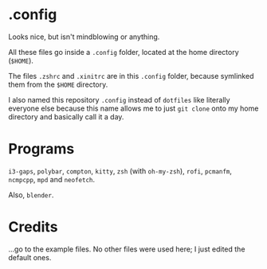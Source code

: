 # .config
Looks nice, but isn't mindblowing or anything.

All these files go inside a `.config` folder, located at the home directory (`$HOME`).

The files `.zshrc` and `.xinitrc` are in this `.config` folder, because symlinked them from the `$HOME` directory.

I also named this repository `.config` instead of `dotfiles` like literally everyone else because this name allows
me to just `git clone` onto my home directory and basically call it a day.

# Programs
`i3-gaps`, `polybar`, `compton`, `kitty`, `zsh` (with `oh-my-zsh`), `rofi`, `pcmanfm`, `ncmpcpp`, `mpd` and `neofetch`.

Also, `blender`.

# Credits
...go to the example files. No other files were used here; I just edited the default ones.
